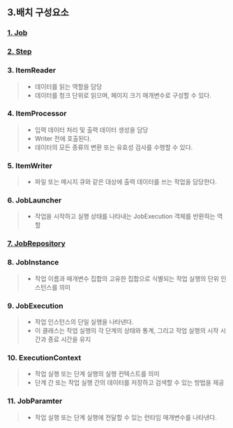 ## 3.배치 구성요소
### [1. Job](./03.01.Job.md)
### [2. Step](./03.02.Step.md)

### 3. ItemReader
> -  데이터를 읽는 역할을 담당
> -  데이터를 청크 단위로 읽으며, 페이지 크기 매개변수로 구성할 수 있다.

### 4. ItemProcessor
> -  입력 데이터 처리 및 출력 데이터 생성을 담당
> -  Writer 전에 호출된다.
> -  데이터의 모든 종류의 변환 또는 유효성 검사를 수행할 수 있다.


### 5. ItemWriter
> -  파일 또는 메시지 큐와 같은 대상에 출력 데이터를 쓰는 작업을 담당한다.


### 6. JobLauncher
> -  작업을 시작하고 실행 상태를 나타내는 JobExecution 객체를 반환하는 역할


### [7. JobRepository](./03.07.JobRepository.md)

### 8. JobInstance
> -  작업 이름과 매개변수 집합의 고유한 집합으로 식별되는 작업 실행의 단위 인스턴스를 의미


### 9. JobExecution
> -  작업 인스턴스의 단일 실행을 나타낸다.
> -  이 클래스는 작업 실행의 각 단계의 상태와 통계, 그리고 작업 실행의 시작 시간과 종료 시간을 유지


### 10. ExecutionContext
> -  작업 실행 또는 단계 실행의 실행 컨텍스트를 의미
> -  단계 간 또는 작업 실행 간의 데이터를 저장하고 검색할 수 있는 방법을 제공


### 11. JobParamter
> -   작업 실행 또는 단계 실행에 전달할 수 있는 런타임 매개변수를 나타낸다.

